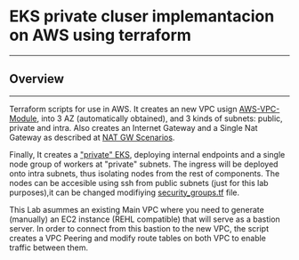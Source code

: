 # EKS private cluser implemantacion on AWS using terraform
----
## Overview
----
Terraform scripts for use in AWS. It creates an new VPC usign [AWS-VPC-Module](https://registry.terraform.io/modules/terraform-aws-modules/vpc/aws/), 
into 3 AZ (automatically obtained), and 3 kinds of subnets: public, private and intra. Also creates an Internet Gateway and a Single Nat Gateway as described at 
[NAT GW Scenarios](https://registry.terraform.io/modules/terraform-aws-modules/vpc/aws/2.48.0#nat-gateway-scenarios).

Finally, It creates a ["private" EKS](https://docs.aws.amazon.com/eks/latest/userguide/private-clusters.html), deploying internal endpoints and a single 
node group of workers at "private" subnets. The ingress will be deployed onto intra subnets, thus isolating nodes from the rest of components. 
The nodes can be accesible using ssh from public subnets (just for this lab purposes),it can be changed modifiying 
[security_groups.tf](https://github.com/macine/eks-private_terraform/blob/master/security_groups.tf) file.

This Lab asummes an existing Main VPC where you need to generate (manually) an EC2 instance (REHL compatible) that will serve as a bastion server. 
In order to connect from this bastion to the new VPC, the script creates a VPC Peering and modify route tables on both VPC to enable traffic between them.




